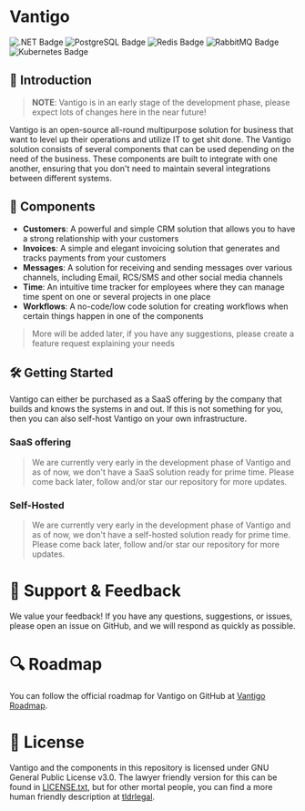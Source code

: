 # Vantigo
![.NET Badge](https://img.shields.io/badge/.NET-512BD4?logo=dotnet&logoColor=fff&style=for-the-badge) 
![PostgreSQL Badge](https://img.shields.io/badge/PostgreSQL-4169E1?logo=postgresql&logoColor=fff&style=for-the-badge) 
![Redis Badge](https://img.shields.io/badge/Redis-FF4438?logo=redis&logoColor=fff&style=for-the-badge) 
![RabbitMQ Badge](https://img.shields.io/badge/RabbitMQ-F60?logo=rabbitmq&logoColor=fff&style=for-the-badge)
![Kubernetes Badge](https://img.shields.io/badge/Kubernetes-326CE5?logo=kubernetes&logoColor=fff&style=for-the-badge)

## 📖 Introduction 
> **NOTE**: Vantigo is in an early stage of the development phase, please expect lots of changes here in the near future!

Vantigo is an open-source all-round multipurpose solution for business that want to level up their operations and utilize
IT to get shit done. The Vantigo solution consists of several components that can be used depending on the need of the
business. These components are built to integrate with one another, ensuring that you don't need to maintain several
integrations between different systems.

## 🚀 Components
- **Customers**: A powerful and simple CRM solution that allows you to have a strong relationship with your customers
- **Invoices**: A simple and elegant invoicing solution that generates and tracks payments from your customers
- **Messages**: A solution for receiving and sending messages over various channels, including Email, RCS/SMS and other social media channels
- **Time**: An intuitive time tracker for employees where they can manage time spent on one or several projects in one place
- **Workflows**: A no-code/low code solution for creating workflows when certain things happen in one of the components
> More will be added later, if you have any suggestions, please create a feature request explaining your needs

## 🛠️ Getting Started 
Vantigo can either be purchased as a SaaS offering by the company that builds and knows the systems in and out. If this
is not something for you, then you can also self-host Vantigo on your own infrastructure. 

### SaaS offering
> We are currently very early in the development phase of Vantigo and as of now, we don't have a SaaS solution ready
> for prime time. Please come back later, follow and/or star our repository for more updates.

### Self-Hosted
> We are currently very early in the development phase of Vantigo and as of now, we don't have a self-hosted solution
> ready for prime time. Please come back later, follow and/or star our repository for more updates.
     
# 💬 Support & Feedback
We value your feedback! If you have any questions, suggestions, or issues, please open an issue on GitHub, and we will 
respond as quickly as possible.

# 🔍 Roadmap 
You can follow the official roadmap for Vantigo on GitHub at [Vantigo Roadmap](https://github.com/orgs/kraft-tech/projects/4).

# 📜 License 
Vantigo and the components in this repository is licensed under GNU General Public License v3.0. The lawyer friendly
version for this can be found in [LICENSE.txt](./LICENSE.txt), but for other mortal people, you can find a more
human friendly description at [tldrlegal](https://www.tldrlegal.com/license/gnu-general-public-license-v3-gpl-3).
